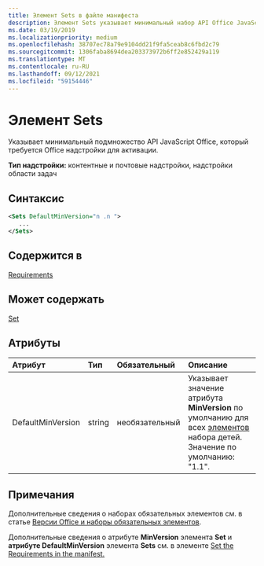 ```yaml
---
title: Элемент Sets в файле манифеста
description: Элемент Sets указывает минимальный набор API Office JavaScript, необходимый Office надстройки для активации.
ms.date: 03/19/2019
ms.localizationpriority: medium
ms.openlocfilehash: 38707ec78a79e9104dd21f9fa5ceab8c6fbd2c79
ms.sourcegitcommit: 1306faba8694dea203373972b6ff2e852429a119
ms.translationtype: MT
ms.contentlocale: ru-RU
ms.lasthandoff: 09/12/2021
ms.locfileid: "59154446"
---
```

# <a name="sets-element"></a>Элемент Sets

Указывает минимальный подмножество API JavaScript Office, который требуется Office надстройки для активации.

**Тип надстройки:** контентные и почтовые надстройки, надстройки области задач

## <a name="syntax"></a>Синтаксис

```XML
<Sets DefaultMinVersion="n .n ">
   ...
</Sets>
```

## <a name="contained-in"></a>Содержится в

[Requirements](requirements.md)

## <a name="can-contain"></a>Может содержать

[Set](set.md)

## <a name="attributes"></a>Атрибуты

|Атрибут|Тип|Обязательный|Описание|
|:-----|:-----|:-----|:-----|
|DefaultMinVersion|string|необязательный|Указывает значение атрибута **MinVersion** по умолчанию для всех [элементов](set.md) набора детей. Значение по умолчанию: "1.1".|

## <a name="remarks"></a>Примечания

Дополнительные сведения о наборах обязательных элементов см. в статье [Версии Office и наборы обязательных элементов](../../develop/office-versions-and-requirement-sets.md).

Дополнительные сведения о атрибуте **MinVersion** элемента **Set** и **атрибуте DefaultMinVersion** элемента **Sets** см. в элементе [Set the Requirements in the manifest.](../../develop/specify-office-hosts-and-api-requirements.md#set-the-requirements-element-in-the-manifest)

